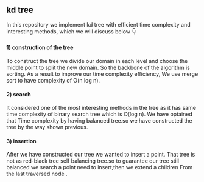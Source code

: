 ## kd tree
In this repository we implement kd tree with efficient time complexity and interesting methods, which we will discuss below 👇

#### 1) construction of the tree 
To construct the tree we divide our domain in each level and choose the middle point to split the new domain.
So the backbone of the algorithm is sorting. As a result to improve our time complexity efficiency, We use merge sort to have complexity of O(n log n).

#### 2) search 
It considered one of the most interesting methods in  the tree as it has same time complexity of binary search tree which is O(log n).
We have optained that Time complexity by having balanced tree.so we have constructed the tree by the way shown previous.
#### 3) insertion
After we have constructed our tree we wanted to insert a point.
That tree is not as red-black tree self balancing tree.so to guarantee our tree still balanced we search a point need to insert,then we extend a children
From the last traversed node .
